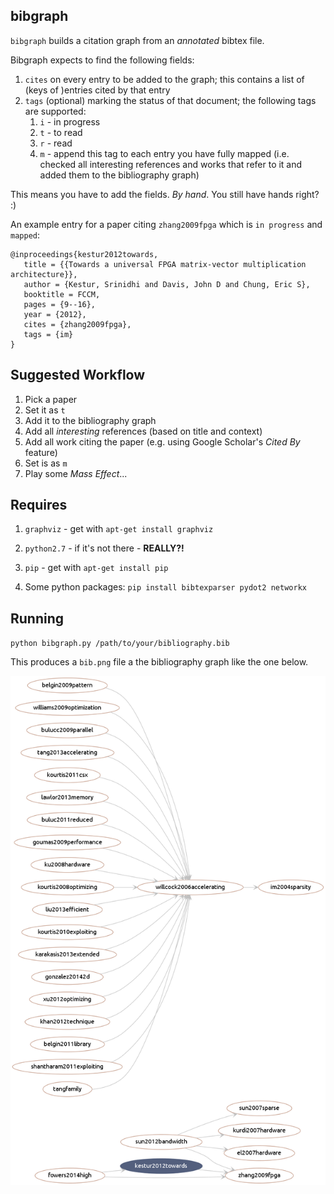 ## bibgraph

`bibgraph` builds a citation graph from an _annotated_ bibtex file.

Bibgraph expects to find the following fields:

1. `cites` on every entry to be added to the graph; this contains a
   list of (keys of )entries cited by that entry
2. `tags` (optional) marking the status of that document; the
   following tags are supported:
   1. `i` - in progress
   2. `t` - to read
   3. `r` - read
   4. `m` - append this tag to each entry you have fully mapped
      (i.e. checked all interesting references and works that refer to
      it and added them to the bibliography graph)

This means you have to add the fields. _By hand_. You still have hands right? :)


An example entry for a paper citing `zhang2009fpga` which is `in
progress` and `mapped`:

```
@inproceedings{kestur2012towards,
   title = {{Towards a universal FPGA matrix-vector multiplication architecture}},
   author = {Kestur, Srinidhi and Davis, John D and Chung, Eric S},
   booktitle = FCCM,
   pages = {9--16},
   year = {2012},
   cites = {zhang2009fpga},
   tags = {im}
}
```

## Suggested Workflow

1. Pick a paper
2. Set it as `t`
3. Add it to the bibliography graph
4. Add all _interesting_ references (based on title and context)
5. Add all work citing the paper (e.g. using Google Scholar's _Cited By_ feature)
6. Set is as `m`
7. Play some _Mass Effect_...

## Requires

1. `graphviz` - get with `apt-get install graphviz`

2. `python2.7` - if it's not there - __REALLY?!__

3. `pip` - get with `apt-get install pip`

4. Some python packages: `pip install bibtexparser pydot2 networkx`

## Running

`python bibgraph.py /path/to/your/bibliography.bib`

This produces a `bib.png` file a the bibliography graph like the one below.

![Example bibgraph](/bib.png?raw=true "Example bibgraph")

